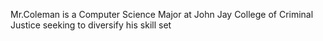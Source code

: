 <!DOCTYPE html> 
 <head> 
  <title>Meet Michael Coleman</title>
    <meta charset="UTF-8">
  <meta name="description" content="Mr. Coleman is..." 
  Welcome to My Website
  </head>
  <body>
  <p>
   Mr.Coleman is a Computer Science Major at John Jay College of Criminal Justice seeking to diversify his skill set
  </p>
  </body> 
  
    
